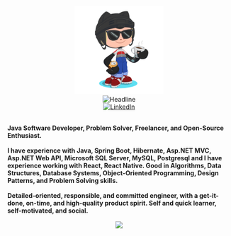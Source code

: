 <div>
    <div align=center>
        <img src="https://raw.githubusercontent.com/yildirimkerem/yildirimkerem/main/.github/workwflows/GitHub.png" alt="GitHub Octocat Drinking a Cup of Coffee" height="200">
    </div>
    <div align=center>
        <img src="https://readme-typing-svg.herokuapp.com?color=%236FDA44&size=32&center=true&vCenter=true&width=600&height=50&lines=Hi+there+I'm+Kerem+%F0%9F%91%8B;Java+Developer;Problem+Solver;Freelancer;Open-Source+Enthusiast;Writing+code+is+art+🎨" alt="Headline" />
    </div>
    <div align=center>
        <a href="https://www.linkedin.com/in/yildirim-kerem/"><img src="https://img.shields.io/badge/Linkedin-0077b5?style=flat&logo=linkedin" alt="LinkedIn" /></a>
    </div>
    <div align=left>
        <br>
        <p>
            <strong>
                Java Software Developer, Problem Solver, Freelancer, and Open-Source Enthusiast.<br><br>
                I have experience with Java, Spring Boot, Hibernate, Asp.NET MVC, Asp.NET Web API, Microsoft SQL Server, MySQL, Postgresql and I have experience working with React, React Native. Good in Algorithms, Data Structures, Database Systems, Object-Oriented Programming, Design Patterns, and Problem Solving skills.<br><br>
                 Detailed-oriented, responsible, and committed engineer, with a get-it-done, on-time, and high-quality product spirit. Self and quick learner, self-motivated, and social.
            </strong>
        </p>
    </div>
    <div align=center>
           <img src="https://camo.githubusercontent.com/9c3236ebaea808f13dc95878887ad4da2925290e8b169b0b071435033b952c7e/68747470733a2f2f6d656469612e67697068792e636f6d2f6d656469612f4e4576507a5a386264315634592f67697068792e6769663f6369643d656366303565343765306361353566623739323639303432323966613036356665666438396637633530653934366432267269643d67697068792e6769662663743d67" align="center" height="325" data-canonical-src="https://media.giphy.com/media/NEvPzZ8bd1V4Y/giphy.gif?cid=ecf05e47e0ca55fb7926904229fa065fefd89f7c50e946d2&amp;rid=giphy.gif&amp;ct=g" style="max-width: 100%;">
        <br>
        <br>
    </div>
 
</div>
   


